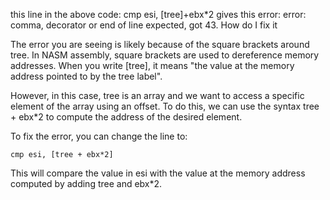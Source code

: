 this line in the above code: cmp esi, [tree]+ebx*2 gives this error: error: comma, decorator or end of line expected, got 43.  How do I fix it

The error you are seeing is likely because of the square brackets around tree. In NASM assembly, square brackets are used to dereference memory addresses. When you write [tree], it means "the value at the memory address pointed to by the tree label".

However, in this case, tree is an array and we want to access a specific element of the array using an offset. To do this, we can use the syntax tree + ebx*2 to compute the address of the desired element.

To fix the error, you can change the line to:

```
cmp esi, [tree + ebx*2]
```

This will compare the value in esi with the value at the memory address computed by adding tree and ebx*2.
